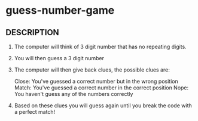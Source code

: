 # guess-number-game

## DESCRIPTION ##
1. The computer will think of 3 digit number that has no repeating digits.
2. You will then guess a 3 digit number
3. The computer will then give back clues, the possible clues are:

   Close: You've guessed a correct number but in the wrong position
   Match: You've guessed a correct number in the correct position
   Nope: You haven't guess any of the numbers correctly

4. Based on these clues you will guess again until you break the code with a perfect match!
